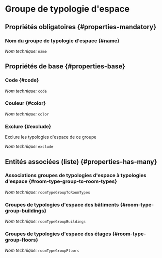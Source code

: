 # Groupe de typologie d'espace
<!--- THIS FILE IS GENERATED PLEASE DO NOT EDIT IT DIRECTLY --->



<OH code="roomTypeGroup"/>




## Propriétés obligatoires {#properties-mandatory}
    
### Nom du groupe de typologie d'espace {#name}



*Nom technique:* ```name```
<PH code="roomTypeGroup:name"/>

    


## Propriétés de base {#properties-base}
    
### Code {#code}



*Nom technique:* ```code```
<PH code="roomTypeGroup:code"/>

### Couleur {#color}



*Nom technique:* ```color```
<PH code="roomTypeGroup:color"/>

### Exclure {#exclude}

Exclure les typologies d'espace de ce groupe

*Nom technique:* ```exclude```
<PH code="roomTypeGroup:exclude"/>

    



## Entités associées (liste) {#properties-has-many}

### Associations groupes de typologies d'espace à typologies d'espace {#room-type-group-to-room-types}



*Nom technique:* ```roomTypeGroupToRoomTypes```
<PH code="roomTypeGroup:roomTypeGroupToRoomTypes"/>

### Groupes de typologies d'espace des bâtiments {#room-type-group-buildings}



*Nom technique:* ```roomTypeGroupBuildings```
<PH code="roomTypeGroup:roomTypeGroupBuildings"/>

### Groupes de typologies d'espace des étages {#room-type-group-floors}



*Nom technique:* ```roomTypeGroupFloors```
<PH code="roomTypeGroup:roomTypeGroupFloors"/>




